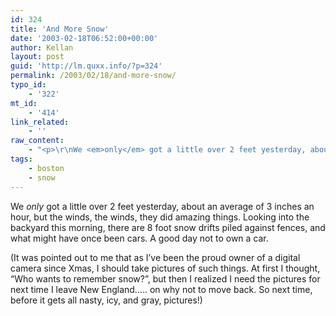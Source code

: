 ```yaml
---
id: 324
title: 'And More Snow'
date: '2003-02-18T06:52:00+00:00'
author: Kellan
layout: post
guid: 'http://lm.quxx.info/?p=324'
permalink: /2003/02/18/and-more-snow/
typo_id:
    - '322'
mt_id:
    - '414'
link_related:
    - ''
raw_content:
    - "<p>\r\nWe <em>only</em> got a little over 2 feet yesterday, about an average of 3 inches an hour, but the winds, the winds, they did amazing things.  Looking into the backyard this morning, there are 8 foot snow drifts piled against fences, and what might have once been cars.  A good day not to own a car.\r\n</p>\r\n<p>\r\n(It was pointed out to me that as I\\'ve been the proud owner of a digital camera since Xmas, I should take pictures of such things.  At first I thought, \\\"Who wants to remember snow?\\\", but then I realized I need the pictures for next time I leave New England..... on why not to move back.  So next time, before it gets all nasty, icy, and gray, pictures!)\r\n</p>"
tags:
    - boston
    - snow
---
```


We *only* got a little over 2 feet yesterday, about an average of 3 inches an hour, but the winds, the winds, they did amazing things. Looking into the backyard this morning, there are 8 foot snow drifts piled against fences, and what might have once been cars. A good day not to own a car.

(It was pointed out to me that as I’ve been the proud owner of a digital camera since Xmas, I should take pictures of such things. At first I thought, “Who wants to remember snow?”, but then I realized I need the pictures for next time I leave New England….. on why not to move back. So next time, before it gets all nasty, icy, and gray, pictures!)